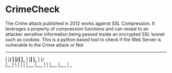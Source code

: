 CrimeCheck
==========

The Crime attack published in 2012 works against SSL Compression. It leverages a property of compression functions and can reveal to an attacker sensitive information being passed inside an encrypted SSL tunnel such as cookies. This is a python based tool to check if the Web Server is vulnerable to the Crime attack or Not




____ ____ _ _  _ ____ ____ _  _ ____ ____ _  _ 
|    |__/ | |\/| |___ |    |__| |___ |    |_/  
|___ |  \ | |  | |___ |___ |  | |___ |___ | \_ 

